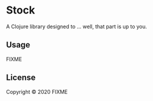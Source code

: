 # Stock

A Clojure library designed to ... well, that part is up to you.

## Usage

FIXME

## License

Copyright © 2020 FIXME